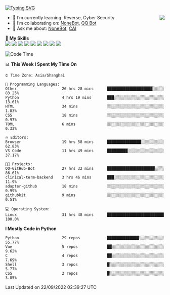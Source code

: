 [![Typing SVG](https://readme-typing-svg.herokuapp.com?size=25&duration=2500&color=8C43EA&vCenter=true&width=200&height=40&lines=Hi+there+%F0%9F%91%8B%F0%9F%8F%BB;I'm+yanyongyu)](https://git.io/typing-svg)

<a href="#">
  <img align="right" src="https://github-readme-stats.vercel.app/api?username=yanyongyu&count_private=true&show_icons=true&bg_color=15,f2f7fd,E0EAFC" />
</a>

- 🌱 I’m currently learning: Reverse, Cyber Security
- 👯 I’m collaborating on: [NoneBot](https://github.com/nonebot), [QQ Bot](https://github.com/Mrs4s/go-cqhttp)
- 💬 Ask me about: [NoneBot](https://github.com/nonebot), [CAI](https://github.com/cscs181/CAI)

🌟 **My Skills**  
![](https://img.shields.io/badge/-Python-3e74a2?style=flat-square&logo=Python&logoColor=fff)
![](https://img.shields.io/badge/-Node.js-339933?style=flat-square&logo=Node.js&logoColor=fff)
![](https://img.shields.io/badge/-Vue-4fc08d?style=flat-square&logo=Vue.js&logoColor=fff)
![](https://img.shields.io/badge/-React-2d98ce?style=flat-square&logo=React&logoColor=fff)
![](https://img.shields.io/badge/-Docker-2496ED?style=flat-square&logo=Docker&logoColor=fff)
![](https://img.shields.io/badge/-Linux-000000?style=flat-square&logo=Linux&logoColor=fff)
![](https://img.shields.io/badge/-MySQL-4479A1?style=flat-square&logo=MySQL&logoColor=fff)
![](https://img.shields.io/badge/-Redis-DC382D?style=flat-square&logo=Redis&logoColor=fff)
![](https://img.shields.io/badge/-MongoDB-47A248?style=flat-square&logo=MongoDB&logoColor=fff)

<!--START_SECTION:waka-->
![Code Time](http://img.shields.io/badge/Code%20Time-2%2C880%20hrs%205%20mins-blue)

📊 **This Week I Spent My Time On** 

```text
⌚︎ Time Zone: Asia/Shanghai

💬 Programming Languages: 
Other                    26 hrs 28 mins      ████████████████████░░░░░   83.25% 
Python                   4 hrs 19 mins       ███░░░░░░░░░░░░░░░░░░░░░░   13.61% 
HTML                     34 mins             ░░░░░░░░░░░░░░░░░░░░░░░░░   1.83% 
CSS                      18 mins             ░░░░░░░░░░░░░░░░░░░░░░░░░   0.97% 
TOML                     6 mins              ░░░░░░░░░░░░░░░░░░░░░░░░░   0.33%

🔥 Editors: 
Browser                  19 hrs 58 mins      ███████████████░░░░░░░░░░   62.83% 
VS Code                  11 hrs 49 mins      █████████░░░░░░░░░░░░░░░░   37.17%

🐱‍💻 Projects: 
QQ-GitHub-Bot            27 hrs 32 mins      █████████████████████░░░░   86.61% 
clinical-term-backend    3 hrs 46 mins       ███░░░░░░░░░░░░░░░░░░░░░░   11.9% 
adapter-github           18 mins             ░░░░░░░░░░░░░░░░░░░░░░░░░   0.99% 
githubkit                9 mins              ░░░░░░░░░░░░░░░░░░░░░░░░░   0.51%

💻 Operating System: 
Linux                    31 hrs 48 mins      █████████████████████████   100.0%

```

**I Mostly Code in Python** 

```text
Python                   29 repos            ██████████████░░░░░░░░░░░   55.77% 
Vue                      5 repos             ██░░░░░░░░░░░░░░░░░░░░░░░   9.62% 
C                        4 repos             ██░░░░░░░░░░░░░░░░░░░░░░░   7.69% 
Shell                    3 repos             █░░░░░░░░░░░░░░░░░░░░░░░░   5.77% 
CSS                      2 repos             █░░░░░░░░░░░░░░░░░░░░░░░░   3.85%

```



 Last Updated on 22/09/2022 02:39:27 UTC
<!--END_SECTION:waka-->
